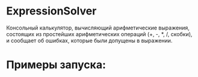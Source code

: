 # ExpressionSolver
Консольный калькулятор, вычисляющий арифметические выражения, состоящих из простейших арифметических операций (+, -, *, /, скобки), и сообщает об ошибках, которые были допущены в выражении.
# Примеры запуска:

